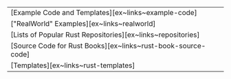 ||
|---|
| [Example Code and Templates][ex~links~example-code] |
| ["RealWorld" Examples][ex~links~realworld] |
| [Lists of Popular Rust Repositories][ex~links~repositories] |
| [Source Code for Rust Books][ex~links~rust-book-source-code] |
| [Templates][ex~links~rust-templates] |
